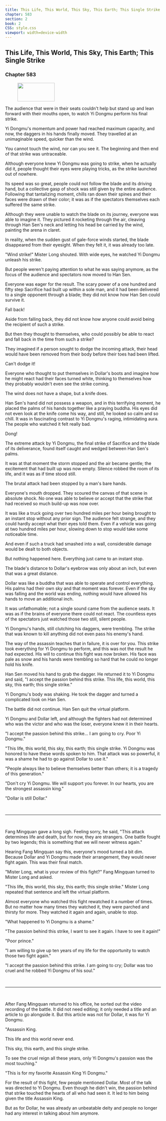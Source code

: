```yaml
---
title: This Life, This World, This Sky, This Earth; This Single Strike
chapter: 583
section: 2
book: 2
CSS: style.css
viewport: width=device-width
---
```


## This Life, This World, This Sky, This Earth; This Single Strike

### Chapter 583

<figure>
	<img src="../Images/gem.gif" alt="" id="gem" width="120" height="60" />
</figure>

The audience that were in their seats couldn't help but stand up and lean forward with their mouths open, to watch Yi Dongmu perform his final strike.

Yi Dongmu's momentum and power had reached maximum capacity, and now, the daggers in his hands finally moved. They travelled at an unimaginable speed, quicker than the wind.

You cannot touch the wind, nor can you see it. The beginning and then end of that strike was untraceable.

Although everyone knew Yi Dongmu was going to strike, when he actually did it, people thought their eyes were playing tricks, as the strike launched out of nowhere.

Its speed was so great, people could not follow the blade and its driving hand, but a collective gasp of shock was still given by the entire audience. Following that tantalizing moment, chills ran down their spines and their faces were drawn of their color; it was as if the spectators themselves each suffered the same strike.

Although they were unable to watch the blade on its journey, everyone was able to imagine it. They pictured it rocketing through the air, cleaving through Han Sen's neck and letting his head be carried by the wind, painting the arena in claret.

In reality, when the sudden gust of gale-force winds started, the blade disappeared from their eyesight. When they felt it, it was already too late.

"Wind strike!" Mister Long shouted. With wide eyes, he watched Yi Dongmu unleash his strike.

But people weren't paying attention to what he was saying anymore, as the focus of the audience and spectators now moved to Han Sen.

Everyone was eager for the result. The scary power of a one hundred and fifty step Sacrifice had built up within a sole man, and it had been delivered to a single opponent through a blade; they did not know how Han Sen could survive it.

Fall back!

Aside from falling back, they did not know how anyone could avoid being the recipient of such a strike.

But then they thought to themselves, who could possibly be able to react and fall back in the time from such a strike?

They imagined if a person sought to dodge the incoming attack, their head would have been removed from their body before their toes had been lifted.

Can't dodge it!

Everyone who thought to put themselves in Dollar's boots and imagine how he might react had their faces turned white, thinking to themselves how they probably wouldn't even see the strike coming.

The wind does not have a shape, but a knife does.

Han Sen's hand did not possess a weapon, and in this terrifying moment, he placed the palms of his hands together like a praying buddha. His eyes did not even look at the knife come his way, and still, he looked so calm and so chill. It was in fascinating contrast to Yi Dongmu's raging, intimidating aura. The people who watched it felt really bad.

Dong!

The extreme attack by Yi Dongmu, the final strike of Sacrifice and the blade of its deliverance, found itself caught and wedged between Han Sen's palms.

It was at that moment the storm stopped and the air became gentle; the excitement that had built up was now empty. Silence robbed the room of its life, and it was as if time stood still.

The brutal attack had been stopped by a man's bare hands.

Everyone's mouth dropped. They scoured the canvas of that scene in absolute shock. No one was able to believe or accept that the strike that had received so much build-up was now over.

It was like a truck going over two hundred miles per hour being brought to an instant stop without any prior sign. The audience felt strange, and they could hardly accept what their eyes told them. Even if a vehicle was going at two hundred miles per hour, slowing down to stop would take some noticeable time.

And even if such a truck had smashed into a wall, considerable damage would be dealt to both objects.

But nothing happened here. Everything just came to an instant stop.

The blade's distance to Dollar's eyebrow was only about an inch, but even that was a great distance.

Dollar was like a buddha that was able to operate and control everything. His palms had their own sky and that moment was forever. Even if the sky was falling and the world was ending, nothing would have allowed his hands to move an additional inch.

It was unfathomable; not a single sound came from the audience seats. It was as if the brains of everyone there could not react. The countless eyes of the spectators just watched those two still, silent people.

Yi Dongmu's hands, still clutching his daggers, were trembling. The strike that was known to kill anything did not even pass his enemy's hand.

The way of the assassin teaches that in failure, it is over for you. This strike took everything for Yi Dongmu to perform, and this was not the result he had expected. His will to continue this fight was now broken. His face was pale as snow and his hands were trembling so hard that he could no longer hold his knife.

Han Sen moved his hand to grab the dagger. He returned it to Yi Dongmu and said, "I accept the passion behind this strike. This life, this world, this sky, this earth; this single strike."

Yi Dongmu's body was shaking. He took the dagger and turned a complicated look on Han Sen.

The battle did not continue. Han Sen quit the virtual platform.

Yi Dongmu and Dollar left, and although the fighters had not determined who was the victor and who was the loser, everyone knew it in their hearts.

"I accept the passion behind this strike... I am going to cry. Poor Yi Dongmu."

"This life, this world, this sky, this earth; this single strike. Yi Dongmu was honored to have these words spoken to him. That attack was so powerful, it was a shame he had to go against Dollar to use it."

"People always like to believe themselves better than others; it is a tragedy of this generation."

"Don't cry Yi Dongmu. We will support you forever. In our hearts, you are the strongest assassin king."

"Dollar is still Dollar."

<br>

*****

<br>

Fang Mingquan gave a long sigh. Feeling sorry, he said, "This attack determines life and death, but for now, they are strangers. One battle fought by two legends; this is something that we will never witness again."

Hearing Fang Mingquan say this, everyone's mood turned a bit dim. Because Dollar and Yi Dongmu made their arrangement, they would never fight again. This was their final match.

"Mister Long, what is your review of this fight?" Fang Mingquan turned to Mister Long and asked.

"This life, this world, this sky, this earth; this single strike." Mister Long repeated that sentence and left the virtual platform.

Almost everyone who watched this fight rewatched it a number of times. But no matter how many times they watched it, they were parched and thirsty for more. They watched it again and again, unable to stop.

"What happened to Yi Dongmu is a shame."

"The passion behind this strike, I want to see it again. I have to see it again!"

"Poor prince."

"I am willing to give up ten years of my life for the opportunity to watch those two fight again."

"I accept the passion behind this strike. I am going to cry; Dollar was too cruel and he robbed Yi Dongmu of his soul."

<br>

*****

<br>

After Fang Mingquan returned to his office, he sorted out the video recording of the battle. It did not need editing; it only needed a title and an article to go alongside it. But this article was not for Dollar, it was for Yi Dongmu.

"Assassin King.

This life and this world never end.

This sky, this earth, and this single strike.

To see the cruel reign all these years, only Yi Dongmu's passion was the most touching."

"This is for my favorite Assassin King Yi Dongmu."

For the result of this fight, few people mentioned Dollar. Most of the talk was directed to Yi Dongmu. Even though he didn't win, the passion behind that strike touched the hearts of all who had seen it. It led to him being given the title Assassin King.

But as for Dollar, he was already an unbeatable deity and people no longer had any interest in talking about him anymore.